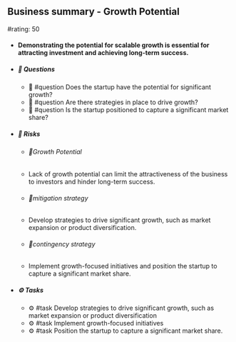 ## Business summary - Growth Potential
#rating: 50
- #### Demonstrating the potential for scalable growth is essential for attracting investment and achieving long-term success.
- ##### 💭 Questions
  - 💭 #question Does the startup have the potential for significant growth?
  - 💭 #question Are there strategies in place to drive growth?
  - 💭 #question Is the startup positioned to capture a significant market share?
- ##### 🚨 Risks

  - ###### 🚨Growth Potential
  - Lack of growth potential can limit the attractiveness of the business to investors and hinder long-term success.
  - ###### 🚨mitigation strategy
  - Develop strategies to drive significant growth, such as market expansion or product diversification.
  - ###### 🚨contingency strategy
  - Implement growth-focused initiatives and position the startup to capture a significant market share.
- ##### ⚙️ Tasks
  - ⚙️ #task Develop strategies to drive significant growth, such as market expansion or product diversification
  - ⚙️ #task  Implement growth-focused initiatives
  - ⚙️ #task  Position the startup to capture a significant market share.


